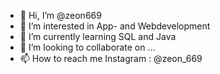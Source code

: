 - 👋 Hi, I’m @zeon669
- 👀 I’m interested in App- and Webdevelopment
- 🌱 I’m currently learning SQL and Java
- 💞️ I’m looking to collaborate on ...
- 📫 How to reach me Instagram : @zeon_669

<!---
zeon669/zeon669 is a ✨ special ✨ repository because its `README.md` (this file) appears on your GitHub profile.
You can click the Preview link to take a look at your changes.
--->
